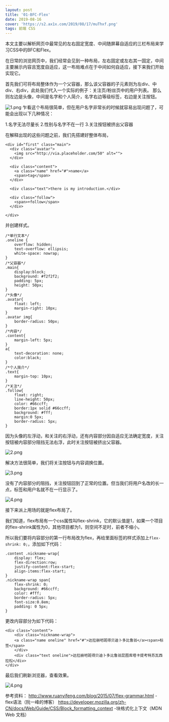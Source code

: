```yaml
---
layout: post
title: '01-BFC-Flex'
date: 2019-08-16
cover: 'https://s2.ax1x.com/2019/08/17/muThxf.png'
tags: 前端 CSS
---
```


本文主要以解析网页中最常见的左右固定宽度、中间随屏幕自适应的三栏布局来学习CSS中的BFC和Flex。

在日常的浏览网页中，我们经常会见到一种布局，左右固定或左右其一固定，中间主要展示内容且宽度自适应，这一布局难点在于中间如何自适应，接下来我们开始实现它。

首先我们可将布局整体作为一个父容器，那么该父容器的子元素则为左div、中div、右div，此处我们代入一个实际的例子：关注页/粉丝页中的用户列表。
那么则左边是头像，中间是名字和个人简介，名字右边等级标签，右边是关注按钮。

![1.png](https://s2.ax1x.com/2019/08/17/muThxf.png)
乍看这个布局很简单，但在用户名字非常长的时候就容易出现问题了，可能会出现以下几种情况：

1.名字无法尽量长
2.性别与名字不在一行
3.关注按钮被挤出父容器

在解释出现的这些问题之前，我们先搭建好整体布局，
```
<div id="first" class="main">
  <div class="avatar">
    <img src="http://via.placeholder.com/50" alt="">
  </div>
    
  <div class="content">
    <a class="name" href="#">name</a>
    <span>tag</span>
  </div>
    
  <div class="text">there is my introduction.</div>
    
  <div class="follow">
    <span>+follow</span>
  </div>
    
</div>
```
并创建样式。
```
/*单行文本*/
.oneline {
    overflow: hidden;
    text-overflow: ellipsis;
    white-space: nowrap;
}
/*父容器*/
.main{
	display:block;
	background: #f2f2f2;
	padding: 5px;
	height: 50px;
}
/*头像*/
.avatar{
	float: left;
	margin-right: 10px;
}
.avatar img{
	border-radius: 50px;
}
/*内容*/
.content{
	margin-left: 5px;
}
a{
	text-decoration: none;
	color:black;
}
/*个人简介*/
.text{
	margin-top: 10px;
}
/*关注*/
.follow{
	float: right;
	line-height: 50px;
	color: #66ccff;
	border:1px solid #66ccff;
	background: #fff;
	margin:0 5px;
	border-radius: 5px;
}
```
因为头像的左浮动，和关注的右浮动，还有内容部分因自适应无法确定宽度，关注按钮被内容部分阻挡无法右浮，此时关注按钮被挤出父容器。

![2.png](https://s2.ax1x.com/2019/08/17/mKP1tP.png)

解决方法很简单，我们将关注按钮与内容调换位置。

![3.png](https://s2.ax1x.com/2019/08/17/mKnKvq.png)

没有了内容部分的阻挡，关注按钮回到了正常的位置。但当我们将用户名改的长一点，标签和用户名就不在一行显示了。

![4.png](https://s2.ax1x.com/2019/08/18/mKgWqI.png)

接下来派上用场的就是flex布局了。

我们知道，flex布局有一个css属性叫flex-shrink，它的默认值是1，如果一个项目的flex-shrink属性为0，其他项目都为1，则空间不足时，前者不缩小。

所以我们要将内容部分的第一行布局改为flex，再给里面标签的样式添加上`flex-shrink: 0;`，添加如下代码：
```
.content .nickname-wrap{
	display: flex;
	flex-direction:row;
	justify-content:flex-start;
	align-items:flex-start;
}
.nickname-wrap span{
	flex-shrink: 0;
	background: #66ccff;
	color: #fff;
	border-radius: 5px;
	font-size:0.8em;
	padding: 0 5px;
}
```
更改内容部分为如下代码：
```
<div class="content">
	<div class="nickname-wrap">
	<a class="name oneline" href="#">达拉崩吧斑得贝迪卜多比鲁翁</a><span>标签</span>
	</div>
	<div class="text oneline">达拉崩吧斑得贝迪卜多比鲁翁昆图库塔卡提考特苏瓦西拉松</div>
</div>
```
最后我们刷新浏览器，查看效果。

![4.png](https://s2.ax1x.com/2019/08/18/mK2uWD.png)

参考资料：
http://www.ruanyifeng.com/blog/2015/07/flex-grammar.html -flex语法（阮一峰的博客）
https://developer.mozilla.org/zh-CN/docs/Web/Guide/CSS/Block_formatting_context -块格式化上下文（MDN Web 文档）
